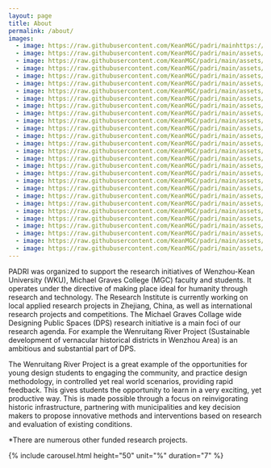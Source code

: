 ```yaml
---
layout: page
title: About
permalink: /about/
images:
  - image: https://raw.githubusercontent.com/KeanMGC/padri/mainhttps://raw.githubusercontent.com/KeanMGC/padri/main/assets/IMG_20210319_134639.jpg"
  - image: https://raw.githubusercontent.com/KeanMGC/padri/main/assets/IMG_20210328_151116.jpg"
  - image: https://raw.githubusercontent.com/KeanMGC/padri/main/assets/IMG_20210328_193036.jpg"
  - image: https://raw.githubusercontent.com/KeanMGC/padri/main/assets/IMG_20210423_185827.jpg"
  - image: https://raw.githubusercontent.com/KeanMGC/padri/main/assets/IMG_20210428_152921.jpg"
  - image: https://raw.githubusercontent.com/KeanMGC/padri/main/assets/IMG_20210522_104153.jpg"
  - image: https://raw.githubusercontent.com/KeanMGC/padri/main/assets/IMG_20210522_132429.jpg"
  - image: https://raw.githubusercontent.com/KeanMGC/padri/main/assets/IMG_20210522_135913.jpg"
  - image: https://raw.githubusercontent.com/KeanMGC/padri/main/assets/_[1].jpg"
  - image: https://raw.githubusercontent.com/KeanMGC/padri/main/assets/IMG_20190307_163255.jpg"
  - image: https://raw.githubusercontent.com/KeanMGC/padri/main/assets/IMG_20190403_135126.jpg"
  - image: https://raw.githubusercontent.com/KeanMGC/padri/main/assets/IMG_20190419_165036.jpg"
  - image: https://raw.githubusercontent.com/KeanMGC/padri/main/assets/IMG_20190507_192933.jpg
  - image: https://raw.githubusercontent.com/KeanMGC/padri/main/assets/IMG_20190508_120417.jpg
  - image: https://raw.githubusercontent.com/KeanMGC/padri/main/assets/IMG_20190525_133946.jpg
  - image: https://raw.githubusercontent.com/KeanMGC/padri/main/assets/IMG_20190527_120258.jpg
  - image: https://raw.githubusercontent.com/KeanMGC/padri/main/assets/IMG_20190527_120537.jpg
  - image: https://raw.githubusercontent.com/KeanMGC/padri/main/assets/IMG_20190527_151832.jpg
  - image: https://raw.githubusercontent.com/KeanMGC/padri/main/assets/IMG_20190527_161420.jpg
  - image: https://raw.githubusercontent.com/KeanMGC/padri/main/assets/IMG_20190529_191643.jpg
  - image: https://raw.githubusercontent.com/KeanMGC/padri/main/assets/IMG_20191124_092025.jpg
  - image: https://raw.githubusercontent.com/KeanMGC/padri/main/assets/IMG_20191207_090348.jpg
  - image: https://raw.githubusercontent.com/KeanMGC/padri/main/assets/IMG_20201112_160534.jpg
  - image: https://raw.githubusercontent.com/KeanMGC/padri/main/assets/IMG_20201113_111204.jpg
  - image: https://raw.githubusercontent.com/KeanMGC/padri/main/assets/IMG_20210129_093400.jpg
  - image: https://raw.githubusercontent.com/KeanMGC/padri/main/assets/IMG_20210129_100557.jpg
  - image: https://raw.githubusercontent.com/KeanMGC/padri/main/assets/IMG_20210129_105749.jpg
  - image: https://raw.githubusercontent.com/KeanMGC/padri/main/assets/_%5B1%5D.jpg
---
```


PADRI was organized to support the research initiatives of Wenzhou-Kean University (WKU), Michael Graves College (MGC) faculty and students. It operates under the directive of making place ideal for humanity through research and technology. The Research Institute is currently working on local applied research projects in Zhejiang, China, as well as international research projects and competitions. The Michael Graves Collage wide Designing Public Spaces (DPS) research initiative is a main foci of our research agenda. For example the Wenruitang River Project (Sustainable development of vernacular historical districts in Wenzhou Area) is an ambitious and substantial part of DPS.

The Wenruitang River Project is a great example of the opportunities for young design students to engaging the community, and practice design methodology, in controlled yet real world scenarios, providing rapid feedback. This gives students the opportunity to learn in a very exciting, yet productive way. This is made possible through a focus on reinvigorating historic infrastructure, partnering with municipalities and key decision makers to propose innovative methods and interventions based on research and evaluation of existing conditions.

*There are numerous other funded research projects.



{% include carousel.html height="50" unit="%" duration="7" %}
